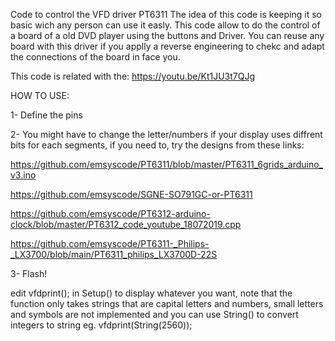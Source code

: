 Code to control the VFD driver PT6311
The idea of this code is keeping it so basic wich any person can use it easly.
This code allow to do the control of a board of a old DVD player using the buttons and Driver.
You can reuse any board with this driver if you applly a reverse engineering to chekc and adapt
the connections of the board in face you.

This code is related with the: https://youtu.be/Kt1JU3t7QJg



HOW TO USE:

1- Define the pins

2- You might have to change the letter/numbers if your display uses diffrent bits for each segments, if you need to, try the designs from these links:

https://github.com/emsyscode/PT6311/blob/master/PT6311_6grids_arduino_v3.ino   

https://github.com/emsyscode/SGNE-SO791GC-or-PT6311

https://github.com/emsyscode/PT6312-arduino-clock/blob/master/PT6312_code_youtube_18072019.cpp

https://github.com/emsyscode/PT6311-_Philips-_LX3700/blob/main/PT6311_philips_LX3700D-22S


3- Flash!

edit vfdprint(); in Setup() to display whatever you want, note that the function only takes strings that are capital letters and numbers, small letters and symbols are not implemented and you can use String() to convert integers to string eg. 
vfdprint(String(2560));









